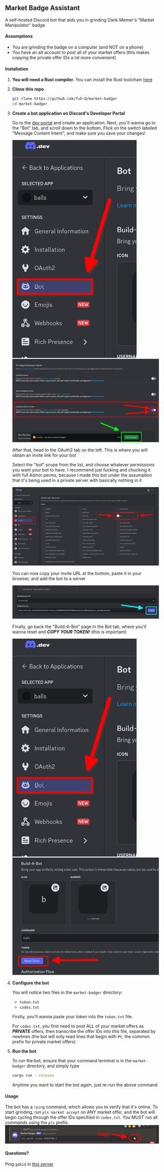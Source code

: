 ## Market Badge Assistant

A self-hosted Discord bot that aids you in grinding Dank Memer's "Market Manipulator" badge

#### Assumptions

-   You are grinding the badge on a computer (and NOT on a phone)
-   You have an alt account to post all of your market offers
    (this makes copying the private offer IDs a lot more convenient)

#### Installation

1. **You will need a Rust compiler.**
   You can install the Rust toolchain [here](https://rustup.rs/)

2. **Clone this repo**

    ```sh
    git clone https://github.com/fuh-Q/market-badger
    cd market-badger
    ```

3. **Create a bot application on Discord's Developer Portal**

    Go to the [dev portal](https://discord.com/developers) and create an application. Next, you'll wanna go to the "Bot" tab, and scroll down to the bottom. Flick on the switch labeled "Message Content Intent", and make sure you save your changes!

    ![bot tab](assets/bottab.png)
    ![intents](assets/intents.png)

    After that, head to the OAuth2 tab on the left. This is where you will obtain an invite link for your bot

    Select the "bot" scope from the list, and choose whatever permissions you want your bot to have. I recommend just fucking and chucking it with full Admin perms, because I made this bot under the assumption that it's being used in a private server with basically nothing in it

    ![oauth2](assets/oauth2.png)

    You can now copy your invite URL at the bottom, paste it in your browser, and add the bot to a server

    ![copy](assets/copy-url.png)

    Finally, go back the "Build-A-Bot" page in the Bot tab, where you'll wanna reset and **_COPY YOUR TOKEN!_** (this is important)

    ![bot tab](assets/bottab.png)
    ![token](assets/token.png)

4. **Configure the bot**

    You will notice two files in the `market-badger` directory:

    - `token.txt`
    - `codes.txt`

    Firstly, you'll wanna paste your token into the `token.txt` file.

    For `codes.txt`, you first need to post ALL of your market offers as **_PRIVATE_** offers, then transcribe the offer IDs into this file, separated by newlines (the bot will only read lines that begin with `PV`, the common prefix for private market offers)

5. **Run the bot**

    To run the bot, ensure that your command terminal is in the `market-badger` directory, and simply type

    ```sh
    cargo run --release
    ```

    Anytime you want to start the bot again, just re-run the above command

#### Usage

The bot has a `!ping` command, which allows you to verify that it's online.
To start grinding, run `pls market accept` on ANY market offer, and the bot will begin cycling through the offer IDs specified in `codes.txt`. You MUST run all commands using the `pls` prefix.
![usage](assets/copy-cmd.png)

#### Questions?

Ping `gdkid` in [this server](https://discord.gg/gKEKpyXeEB)
